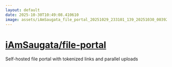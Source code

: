 ```yaml
---
layout: default
date: 2025-10-30T10:49:08.410610
image: assets/iAmSaugata_file_portal_20251029_233101_139_20251030_003924_89992a--20251030T014026663--cropped.png
---
```


# [iAmSaugata/file-portal](https://github.com/iAmSaugata/file-portal/)

Self-hosted file portal with tokenized links and parallel uploads
